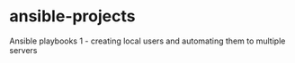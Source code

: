 # ansible-projects
Ansible playbooks
1 - creating local users and automating them to multiple servers
